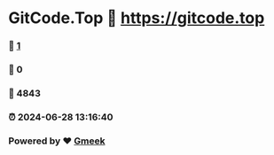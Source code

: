 # GitCode.Top :link: https://gitcode.top 
### :page_facing_up: [1](https://gitcode.top/tag.html) 
### :speech_balloon: 0 
### :hibiscus: 4843 
### :alarm_clock: 2024-06-28 13:16:40 
### Powered by :heart: [Gmeek](https://github.com/Meekdai/Gmeek)
